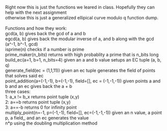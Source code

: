 Right now this is just the functions we leared in class. Hopefully they can help with the next assignment </br>
otherwise this is just a generalized ellipical curve modulo q function dump.</br>
</br>
Functions and how they work:</br>
gcd(a, b) gives back the gcd of a and b</br>
egcd(a, b) gives back the modular inverse of a, and b along with the gcd (a^-1, b^-1, gcd)</br>
isprime(n) checks if a number is prime</br>
prime_maker(n_bits) returns with high probablity a prime that is n_bits long</br>
build_ec(a=1, b=1, n_bits=4) given an a and b value setups an EC tuple (a, b, q)</br>
generate_field(ec = (1,1,11)) given an ec tuple generates the field of points that solves said ec</br>
point_addition(a=(-1,-1), b=(-1,-1), field=[], ec = (-1,-1,-1)) given points a and b and an ec gives back the a + b</br>
    three cases: </br>
      1: a_x != b_x returns point tuple (x,y)</br>
      2: a==b returns point tuple (x,y)</br>
      3: a==-b returns 0 for infinity point</br>
multiply_point(n=-1, p=(-1,-1), field=[], ec=(-1,-1,-1)) given an n value, a point p, a field,, and an ec generates the value</br>
  n*p using the doubling multiplication method</br>
